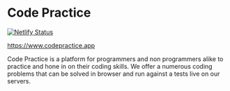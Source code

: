 # Code Practice

[![Netlify Status](https://api.netlify.com/api/v1/badges/3735e533-7895-4134-ad38-105f57bc06e5/deploy-status)](https://app.netlify.com/sites/optimistic-hopper-149737/deploys)

<https://www.codepractice.app>

Code Practice is a platform for programmers and non programmers alike to practice and hone in on their coding skills. We offer a numerous coding problems that can be solved in browser and run against a tests live on our servers.
